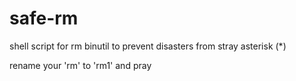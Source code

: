 # safe-rm
shell script for rm binutil to prevent disasters from stray asterisk (*)

rename your 'rm' to 'rm1'
and pray
